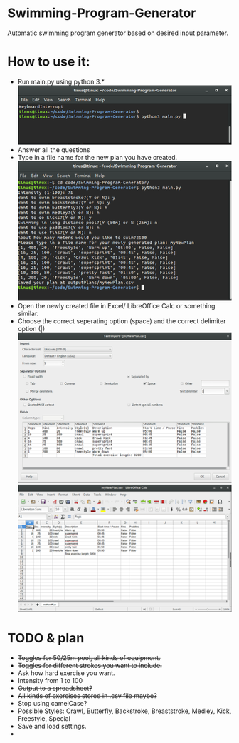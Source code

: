 # Swimming-Program-Generator  
Automatic swimming program generator based on desired input parameter.  

# How to use it:
* Run main.py using python 3.*
![Step 1](images/step1.png)
* Answer all the questions
* Type in a file name for the new plan you have created.
![Step 2](images/step2.png)
* Open the newly created file in Excel/ LibreOffice Calc or something similar.
* Choose the correct seperating option (space) and the correct delimiter option (|)
![Step 3](images/step3.png)
![Step 4](images/step4.png)
# TODO & plan  
* ~~Toggles for 50/25m pool, all kinds of equipment.~~
* ~~Toggles for different strokes you want to include.~~
* Ask how hard exercise you want.
* Intensity from 1 to 100
* ~~Output to a spreadsheet?~~
* ~~All kinds of exercises stored in .csv file maybe?~~
* Stop using camelCase?
* Possible Styles: Crawl, Butterfly, Backstroke, Breaststroke, Medley, Kick, Freestyle, Special
* Save and load settings.
*